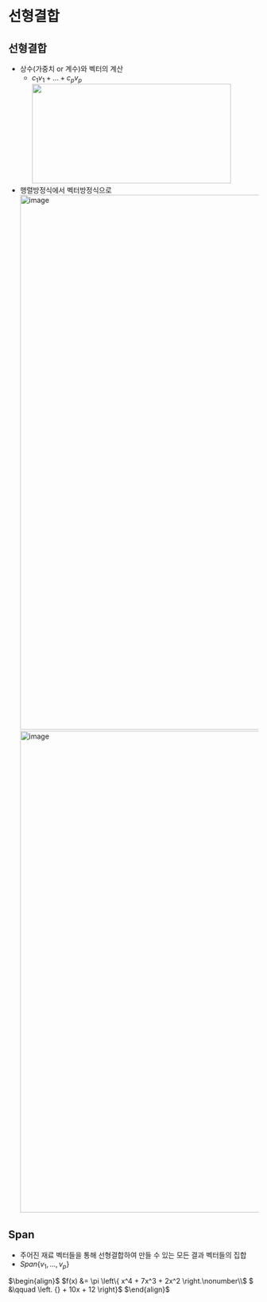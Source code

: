 # 선형결합

## 선형결합

- 상수(가중치 or 계수)와 벡터의 계산
  - $c_{1}v_{1} + ... + c_{p}v_{p}$ <br/>
    <img src="https://github.com/y100861/Linear_Algebra/assets/107607076/b1b5a164-475d-4829-a0bd-34b239f9456a" width="400" height="200"/> <br/>
- 행렬방정식에서 벡터방정식으로
  <img width="1075" alt="image" src="https://github.com/y100861/Linear_Algebra/assets/107607076/94eed94a-9a57-447c-a744-ce053ef15377"> <br/>
  <img width="968" alt="image" src="https://github.com/y100861/Linear_Algebra/assets/107607076/c56b7821-5b62-4659-8c2e-f8e323b6ebe4"> <br/>

## Span

- 주어진 재료 벡터들을 통해 선형결합하여 만들 수 있는 모든 결과 벡터들의 집합
- $Span \{v_{1}, ..., v_{p} \}$

$\begin{align}$
$f(x) &= \pi \left\{ x^4 + 7x^3 + 2x^2 \right.\nonumber\\$
$ &\qquad \left. {} + 10x + 12 \right\}$
$\end{align}$
